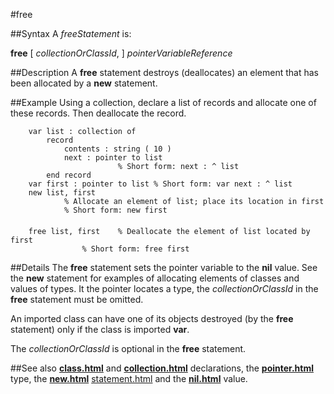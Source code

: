 
#free

##Syntax
A _freeStatement_ is:


**free** [ _collectionOrClassId_, ] _pointerVariableReference_



##Description
A **free** statement destroys (deallocates) an element that has been allocated by a **new** statement.


##Example
Using a collection, declare a list of records and allocate one of these records. Then deallocate the record.

        var list : collection of
            record
                contents : string ( 10 )
                next : pointer to list
                            % Short form: next : ^ list
            end record
        var first : pointer to list % Short form: var next : ^ list
        new list, first
                % Allocate an element of list; place its location in first
                % Short form: new first
        
        free list, first    % Deallocate the element of list located by first
                    % Short form: free first
##Details
The **free** statement sets the pointer variable to the **nil** value. See the **new** statement for examples of allocating elements of classes and values of types. It the pointer locates a type, the _collectionOrClassId_ in the **free** statement must be omitted.

An imported class can have one of its objects destroyed (by the **free** statement) only if the class is imported **var**.

The _collectionOrClassId_ is optional in the **free** statement.


##See also
**[class.html](class)** and **[collection.html](collection)** declarations, the **[pointer.html](pointer)** type, the **[new.html](new)** [statement.html](statement) and the **[nil.html](nil)** value.

